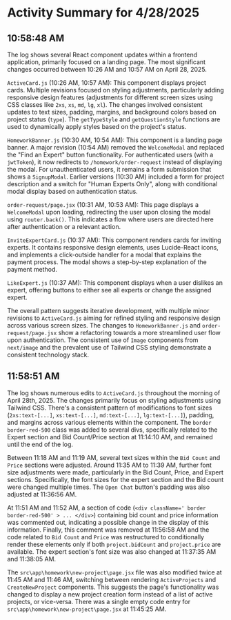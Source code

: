 # Activity Summary for 4/28/2025

## 10:58:48 AM
The log shows several React component updates within a frontend application, primarily focused on a landing page.  The most significant changes occurred between 10:26 AM and 10:57 AM on April 28, 2025.

`ActiveCard.js` (10:26 AM, 10:57 AM): This component displays project cards.  Multiple revisions focused on styling adjustments, particularly  adding responsive design features (adjustments for different screen sizes using CSS classes like `2xs`, `xs`, `md`, `lg`, `xl`).  The changes involved consistent updates to text sizes, padding, margins, and background colors based on project status (`type`).  The `getTypeStyle` and `getQuestionStyle` functions are used to dynamically apply styles based on the project's status.

`HomeworkBanner.js` (10:30 AM, 10:54 AM): This component is a landing page banner.  A major revision (10:54 AM) removed the `WelcomeModal` and replaced the "Find an Expert" button functionality.  For authenticated users (with a `jwtToken`), it now redirects to `/homework/order-request` instead of displaying the modal.  For unauthenticated users, it remains a form submission that shows a `SignupModal`.  Earlier versions (10:30 AM) included a form for project description and a switch for "Human Experts Only", along with conditional modal display based on authentication status.

`order-request/page.jsx` (10:31 AM, 10:53 AM): This page displays a `WelcomeModal` upon loading, redirecting the user upon closing the modal using `router.back()`.  This indicates a flow where users are directed here after authentication or a relevant action.

`InviteExpertCard.js` (10:37 AM): This component renders cards for inviting experts. It contains responsive design elements, uses Lucide-React icons, and implements a click-outside handler for a modal that explains the payment process.  The modal shows a step-by-step explanation of the payment method.

`LikeExpert.js` (10:37 AM): This component displays when a user dislikes an expert, offering buttons to either see all experts or change the assigned expert.

The overall pattern suggests iterative development, with multiple minor revisions to `ActiveCard.js` aiming for refined styling and responsive design across various screen sizes. The changes to `HomeworkBanner.js` and `order-request/page.jsx` show a refactoring towards a more streamlined user flow upon authentication.  The consistent use of `Image` components from `next/image` and the prevalent use of Tailwind CSS styling demonstrate a consistent technology stack.


## 11:58:51 AM
The log shows numerous edits to `ActiveCard.js` throughout the morning of April 28th, 2025.  The changes primarily focus on styling adjustments using Tailwind CSS.  There's a consistent pattern of modifications to font sizes (`2xs:text-[...]`, `xs:text-[...]`, `md:text-[...]`, `lg:text-[...]`),  padding, and margins across various elements within the component.  The `border border-red-500` class was added to several divs, specifically related to the Expert section and Bid Count/Price section at 11:14:10 AM, and remained until the end of the log.

Between 11:18 AM and 11:19 AM, several text sizes within the `Bid Count` and `Price` sections were adjusted.  Around 11:35 AM to 11:39 AM,  further font size adjustments were made, particularly in the Bid Count, Price, and Expert sections.  Specifically, the font sizes for the expert section and the Bid count were changed multiple times.  The `Open Chat` button's padding was also adjusted at 11:36:56 AM.

At 11:51 AM and 11:52 AM,  a section of code (`<div className=' border border-red-500' > ... </div>`) containing bid count and price information was commented out, indicating a possible change in the display of this information. Finally, this comment was removed at 11:56:58 AM and the code related to `Bid Count` and `Price` was restructured to conditionally render these elements only if both `project.bidCount` and `project.price` are available.  The expert section's font size was also changed at 11:37:35 AM and 11:38:05 AM.

The `src\app\homework\new-project\page.jsx` file was also modified twice at 11:45 AM and 11:46 AM,  switching between rendering `ActiveProjects` and `CreateNewProject` components. This suggests the page's functionality was changed to display a new project creation form instead of a list of active projects, or vice-versa.  There was a single empty code entry for `src\app\homework\new-project\page.jsx` at 11:45:25 AM.
